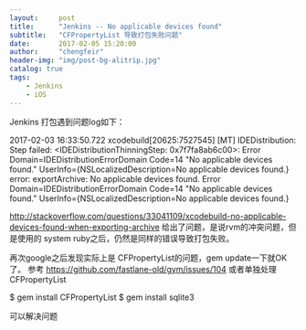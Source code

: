 ```yaml
---
layout:     post
title:      "Jenkins -- No applicable devices found"
subtitle:   "CFPropertyList 导致打包失败问题"
date:       2017-02-05 15:20:00
author:     "chengfeir"
header-img: "img/post-bg-alitrip.jpg"
catalog: true
tags:
    - Jenkins
    - iOS
---
```


Jenkins 打包遇到问题log如下：

2017-02-03 16:33:50.722 xcodebuild[20625:7527545] [MT] IDEDistribution: Step failed: <IDEDistributionThinningStep: 0x7f7fa8ab6c00>: Error Domain=IDEDistributionErrorDomain Code=14 "No applicable devices found." UserInfo={NSLocalizedDescription=No applicable devices found.}
error: exportArchive: No applicable devices found.
Error Domain=IDEDistributionErrorDomain Code=14 "No applicable devices found." UserInfo={NSLocalizedDescription=No applicable devices found.}

http://stackoverflow.com/questions/33041109/xcodebuild-no-applicable-devices-found-when-exporting-archive 给出了问题，是说rvm的冲突问题，但是使用的 system ruby之后，仍然是同样的错误导致打包失败。

再次google之后发现实际上是 CFPropertyList的问题，gem update一下就OK了。
参考 https://github.com/fastlane-old/gym/issues/104
或者单独处理 CFPropertyList

$ gem install CFPropertyList
$ gem install sqlite3

可以解决问题
